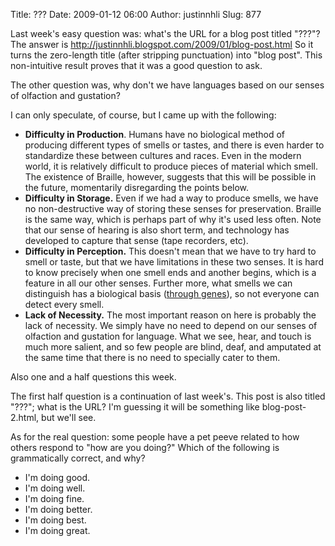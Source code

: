 Title: ???
Date: 2009-01-12 06:00
Author: justinnhli
Slug: 877

Last week's easy question was: what's the URL for a blog post titled
"???"? The answer is
http://justinnhli.blogspot.com/2009/01/blog-post.html So it turns the
zero-length title (after stripping punctuation) into "blog post". This
non-intuitive result proves that it was a good question to ask.

The other question was, why don't we have languages based on our senses
of olfaction and gustation?

I can only speculate, of course, but I came up with the following:

-   **Difficulty in Production**. Humans have no biological method of
    producing different types of smells or tastes, and there is even
    harder to standardize these between cultures and races. Even in the
    modern world, it is relatively difficult to produce pieces of
    material which smell. The existence of Braille, however, suggests
    that this will be possible in the future, momentarily disregarding
    the points below.
-   **Difficulty in Storage.** Even if we had a way to produce smells,
    we have no non-destructive way of storing these senses for
    preservation. Braille is the same way, which is perhaps part of why
    it's used less often. Note that our sense of hearing is also short
    term, and technology has developed to capture that sense (tape
    recorders, etc).
-   **Difficulty in Perception.** This doesn't mean that we have to try
    hard to smell or taste, but that we have limitations in these two
    senses. It is hard to know precisely when one smell ends and another
    begins, which is a feature in all our other senses. Further more,
    what smells we can distinguish has a biological basis ([through
    genes](http://www.thenakedscientists.com/HTML/articles/article/peterbrennancolumn.htm/)),
    so not everyone can detect every smell.
-   **Lack of Necessity.** The most important reason on here is probably
    the lack of necessity. We simply have no need to depend on our
    senses of olfaction and gustation for language. What we see, hear,
    and touch is much more salient, and so few people are blind, deaf,
    and amputated at the same time that there is no need to specially
    cater to them.

Also one and a half questions this week.

The first half question is a continuation of last week's. This post is
also titled "???"; what is the URL? I'm guessing it will be something
like blog-post-2.html, but we'll see.

As for the real question: some people have a pet peeve related to how
others respond to "how are you doing?" Which of the following is
grammatically correct, and why?

-   I'm doing good.
-   I'm doing well.
-   I'm doing fine.
-   I'm doing better.
-   I'm doing best.
-   I'm doing great.

